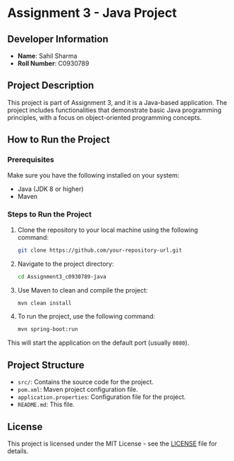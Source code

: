# Assignment 3 - Java Project

## Developer Information

- **Name**: Sahil Sharma
- **Roll Number**: C0930789

## Project Description

This project is part of Assignment 3, and it is a Java-based application. The project includes functionalities that demonstrate basic Java programming principles, with a focus on object-oriented programming concepts.

## How to Run the Project

### Prerequisites
Make sure you have the following installed on your system:
- Java (JDK 8 or higher)
- Maven

### Steps to Run the Project

1. Clone the repository to your local machine using the following command:
    ```bash
    git clone https://github.com/your-repository-url.git
    ```

2. Navigate to the project directory:
    ```bash
    cd Assignment3_c0930789-java
    ```

3. Use Maven to clean and compile the project:
    ```bash
    mvn clean install
    ```

4. To run the project, use the following command:
    ```bash
    mvn spring-boot:run
    ```

This will start the application on the default port (usually `8080`).

## Project Structure

- `src/`: Contains the source code for the project.
- `pom.xml`: Maven project configuration file.
- `application.properties`: Configuration file for the project.
- `README.md`: This file.

## License

This project is licensed under the MIT License - see the [LICENSE](LICENSE) file for details.

